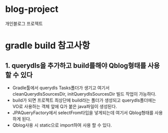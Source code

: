 # blog-project
개인블로그 프로젝트

# gradle build 참고사항
## 1. querydls을 추가하고 build를해야 Qblog형태를 사용할 수 있다
- Gradle툴에서 querydls Tasks폴더가 생기고 여기서 cleanQuerydlsSourcesDir, initQuerydlsSourcesDir 빌드 작업이 가능하다.
- build가 되면 프로젝트 최상단에 build라는 폴더가 생성되고 querydls폴더에는 VO로 사용하는 객체 앞에 Q가 붙은 java파일이 생성된다.
- JPAQueryFactory에서 selectFrom타입을 넣게되는데 여기서 Qblog형태를 사용하게 된다.
- Qblog사용 시 static으로 import하여 사용 할 수 있다.
